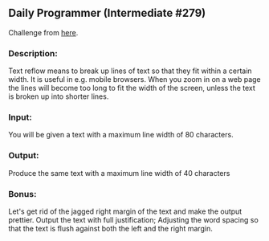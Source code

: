 ## Daily Programmer (Intermediate #279)

Challenge from [here](https://www.reddit.com/r/dailyprogrammer/comments/4ybbcz/20160818_challenge_279_intermediate_text_reflow/).

### Description:

Text reflow means to break up lines of text so that they fit within a certain width. It is useful in e.g. mobile browsers. When you zoom in on a web page the lines will become too long to fit the width of the screen, unless the text is broken up into shorter lines.

### Input:

You will be given a text with a maximum line width of 80 characters.

### Output:

Produce the same text with a maximum line width of 40 characters

### Bonus:

Let's get rid of the jagged right margin of the text and make the output prettier. Output the text with full justification; Adjusting the word spacing so that the text is flush against both the left and the right margin.

